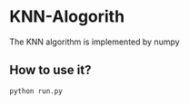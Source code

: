 # KNN-Alogorith
The KNN algorithm is implemented by numpy
## How to use it?
```python
python run.py
```
